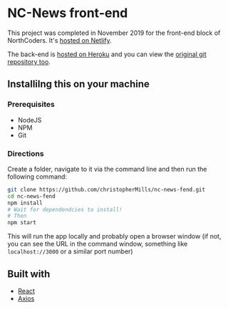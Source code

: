 # NC-News front-end

This project was completed in November 2019 for the front-end block of NorthCoders. It's [hosted on Netlify](https://netlify.com/).

The back-end is [hosted on Heroku](https://nc-news-bend.herokuapp.com/) and you can view the [original git repository too](https://github.com/christopherMills/backendNews).

## Installilng this on your machine

### Prerequisites

- NodeJS
- NPM
- Git

### Directions

Create a folder, navigate to it via the command line and then run the following command:

```bash
git clone https://github.com/christopherMills/nc-news-fend.git
cd nc-news-fend
npm install
# Wait for dependendcies to install!
# Then
npm start
```

This will run the app locally and probably open a browser window (if not, you can see the URL in the command window, something like `localhost://3000` or a similar port number)

## Built with

- [React](https://reactjs.org)
- [Axios](https://npmjs.com/package/axios)
